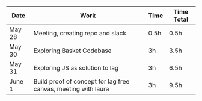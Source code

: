 
| Date   | Work                                                           | Time | Time Total |
|--------|----------------------------------------------------------------|------|------------|
| May 28 | Meeting, creating repo and slack                               | 0.5h | 0.5h       |
| May 30 | Exploring Basket Codebase                                      | 3h   | 3.5h       |
| May 31 | Exploring JS as solution to lag                                | 3h   | 6.5h       |
| June 1 | Build proof of concept for lag free canvas, meeting with laura | 3h   | 9.5h       |

